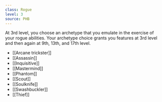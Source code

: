 ```yaml
---
class: Rogue
level: 3
source: PHB
---
```


At 3rd level, you choose an archetype that you emulate in the exercise of your rogue abilities. Your archetype choice grants you features at 3rd level and then again at 9th, 13th, and 17th level.
- [[Arcane trickster]]
- [[Assassin]]
- [[Inquisitive]]
- [[Mastermind]]
- [[Phantom]]
- [[Scout]]
- [[Soulknife]]
- [[Swashbuckler]]
- [[Thief]]
